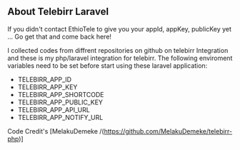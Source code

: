 ## About Telebirr Laravel

If you didn't contact EthioTele to give you your appId, appKey, publicKey yet ... Go get that and come back here!

I collected codes from diffrent repositories on github on telebirr Integration and these is my php/laravel integration for telebirr.
The following enviroment variables need to be set before start using these laravel application:

- TELEBIRR_APP_ID
- TELEBIRR_APP_KEY
- TELEBIRR_APP_SHORTCODE
- TELEBIRR_APP_PUBLIC_KEY
- TELEBIRR_APP_API_URL
- TELEBIRR_APP_NOTIFY_URL

Code Credit's [MelakuDemeke /(https://github.com/MelakuDemeke/telebirr-php)]